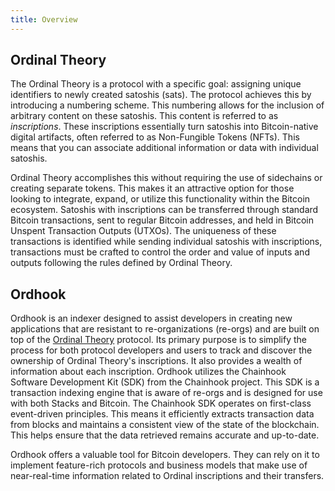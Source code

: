 ```yaml
---
title: Overview
---
```


## Ordinal Theory

The Ordinal Theory is a protocol with a specific goal: assigning unique identifiers to newly created satoshis (sats). The protocol achieves this by introducing a numbering scheme. This numbering allows for the inclusion of arbitrary content on these satoshis. This content is referred to as _inscriptions_. These inscriptions essentially turn satoshis into Bitcoin-native digital artifacts, often referred to as Non-Fungible Tokens (NFTs). This means that you can associate additional information or data with individual satoshis.

Ordinal Theory accomplishes this without requiring the use of sidechains or creating separate tokens. This makes it an attractive option for those looking to integrate, expand, or utilize this functionality within the Bitcoin ecosystem.
Satoshis with inscriptions can be transferred through standard Bitcoin transactions, sent to regular Bitcoin addresses, and held in Bitcoin Unspent Transaction Outputs (UTXOs). The uniqueness of these transactions is identified while sending individual satoshis with inscriptions, transactions must be crafted to control the order and value of inputs and outputs following the rules defined by Ordinal Theory.

## Ordhook

Ordhook is an indexer designed to assist developers in creating new applications that are resistant to re-organizations (re-orgs) and are built on top of the [Ordinal Theory](https://trustmachines.co/glossary/ordinal-theory) protocol. Its primary purpose is to simplify the process for both protocol developers and users to track and discover the ownership of Ordinal Theory's inscriptions. It also provides a wealth of information about each inscription.
Ordhook utilizes the Chainhook Software Development Kit (SDK) from the Chainhook project. This SDK is a transaction indexing engine that is aware of re-orgs and is designed for use with both Stacks and Bitcoin. The Chainhook SDK operates on first-class event-driven principles. This means it efficiently extracts transaction data from blocks and maintains a consistent view of the state of the blockchain. This helps ensure that the data retrieved remains accurate and up-to-date.

Ordhook offers a valuable tool for Bitcoin developers. They can rely on it to implement feature-rich protocols and business models that make use of near-real-time information related to Ordinal inscriptions and their transfers.
